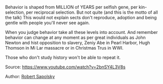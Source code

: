 Behavior is shaped from MILLION of YEARS per selfish gene, per kin-selection, per reciprocal selection. But not quite (and this is the motto of all the talk) This would not explain sects don't reproduce, adoption and being gentle with people you'll never see again. 

When you judge behavior take all these levels into account. And remember behavior can change at any moment as per great individuals as John Newton and hist opposition to slavery,  Zeniy Abe in Pearl Harbor, Hugh Thomson in Mi Lar massacre or in Christmas Trus in WWI.

Those who don't study history won't be able to repeat it.


Source: https://www.youtube.com/watch?v=2bnSY4L3V8s

Author: [Robert Sapolsky](../authors/robert_sapolsky.md)